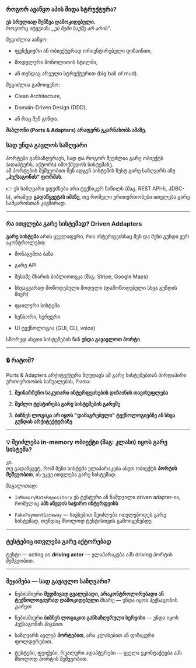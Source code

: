### **როგორ ავაწყო აპის შიდა სტრუქტურა?**

**ეს სრულიად შენზეა დამოკიდებული.**  
როგორც იტყვიან: _„ეს ჩემი საქმე არ არის“_.

შეგიძლია ააწყო:

- ფუნქციური ან ობიექტურად ორიენტირებული დიზაინით,
    
- მოდულური მონოლითის სტილში,
    
- ან თუნდაც არეული სტრუქტურით (big ball of mud).
    

შეგიძლია გამოიყენო:

- Clean Architecture,
    
- Domain-Driven Design (DDD),
    
- ან რაც შენ გინდა.
    

**შაბლონი (Ports & Adapters) არაფერს გკარნახობს ამაზე.**

### **სად უნდა გავლოს საზღვარი**

პორტები განსაზღვრავს, სად და როგორ შეუძლია გარე ობიექტს (ადაპტერს, აქტორს) იმოქმედოს სისტემაზე.  
ამ პორტების მეშვეობით შენ ადგენ სისტემის ზუსტ გარე საზღვარს  ანუ **„ჰექსაგონის“ ფორმას**.

👉 ეს საზღვარი ეფუძნება არა ტექნიკურ ნაწილს (მაგ. REST API-ს, JDBC-ს), არამედ **გადაწყვეტას იმაზე**, თუ რომელი ურთიერთობები ითვლება გარე სამყაროსთან კავშირად.

---

###  **რა ითვლება გარე სისტემად? Driven Addapters**

**გარე სისტემა** არის ყველაფერი, რის ინტერფეისსაც შენ და შენი გუნდი ვერ აკონტროლებთ:

- მონაცემთა ბაზა
    
- გარე API
    
- მესამე მხარის ბიბლიოთეკა (მაგ: Stripe, Google Maps)
    
- სხვაგვარად მოწოდებული მოდული (დამოწოდებული სხვა გუნდის მიერ)
    
- ფაილური სისტემა
    
- სენსორი, სერვერი
    
- UI ტექნოლოგია (GUI, CLI, voice)
    

 სწორედ ასეთი სისტემების წინ **უნდა გავავლოთ პორტი**.

---

### 🔒 **რატომ?**

Ports & Adapters არქიტექტურა ზღუდავს ამ გარე სისტემებთან პირდაპირი ურთიერთობის საშუალებას, რათა:

1. **შეინარჩუნო საკუთარი ინტერფეისების დიზაინის თავისუფლება**
    
2. **შეძლო ტესტირება გარე სისტემების გარეშე**
    
3. **ბიზნეს ლოგიკა არ იყოს "დამაგრებული" ტექნოლოგიებზე ან სხვა გუნდის არქიტექტურაზე**
    

---

### 💡 **შეიძლება in-memory ობიექტი (მაგ: კლასი) იყოს გარე სისტემა?**

კი.  
თუ გადაწყვეტ, რომ შენი სისტემა ელაპარაკება ასეთ ობიექტს **პორტის მეშვეობით**, ის უკვე ითვლება გარე სისტემად.

მაგალითად:

- `InMemoryRateRepository`  ეს ტესტური ან ნამდვილი driven adapter-ია, რომელიც **აპს აწვდის საჭირო ინტერფეისს**
    
- `FakePaymentGateway` — სავსებით შეიძლება ითვლებოდეს გარე სისტემად, თუნდაც მხოლოდ ტესტისთვის გამოიყენებდე
    

---

###  **ტესტებიც ითვლება გარე აქტორებად**

ტესტი — acting as **driving actor** — ელაპარაკება აპს driving პორტის მეშვეობით.

---

###  **შეჯამება — სად გავავლო საზღვარი?**

- ნებისმიერი **მუდმივად ცვალებადი, არაკონტროლირებადი ან ტექნოლოგიურად დამოკიდებული** მხარე — უნდა იყოს ჰექსაგონის _გარეთ_.
    
- ნებისმიერი **ბიზნეს ლოგიკით განსაზღვრული სერვისი** — უნდა იყოს ჰექსაგონის _შიგნით_.
    
- საზღვარს ავლებ **პორტებით**, არა კლასებით ან ფიზიკური ფოლდერებით.
    
- ტესტები, ფეიქები, რეალური ადაპტერები — ყველა ეკონტაქტება აპს მხოლოდ პორტის მეშვეობით.